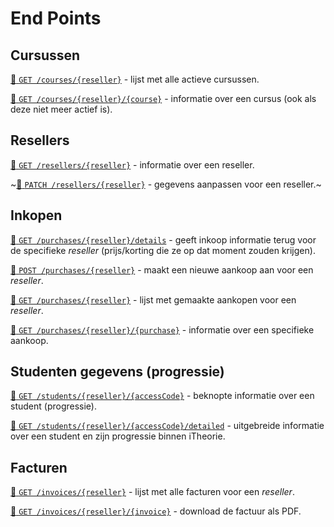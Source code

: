# End Points

## Cursussen
[:link: `GET /courses/{reseller}`](end-points/get-courses.md) -
lijst met alle actieve cursussen.

[:link: `GET /courses/{reseller}/{course}`](end-points/get-courses-course.md) -
informatie over een cursus (ook als deze niet meer actief is).

## Resellers
[:link: `GET /resellers/{reseller}`](end-points/get-resellers-reseller.md) -
informatie over een reseller.

~[:link: `PATCH /resellers/{reseller}`](end-points/patch-resellers-reseller.md) -
gegevens aanpassen voor een reseller.~

## Inkopen
[:link: `GET /purchases/{reseller}/details`](end-points/get-purchases-reseller-details.md) -
geeft inkoop informatie terug voor de specifieke <dfn>reseller</dfn> (prijs/korting die ze op dat moment zouden krijgen).

[:link: `POST /purchases/{reseller}`](end-points/post-purchases-reseller.md)  -
maakt een nieuwe aankoop aan voor een <dfn>reseller</dfn>.

[:link: `GET /purchases/{reseller}`](end-points/get-purchases-reseller.md) -
lijst met gemaakte aankopen voor een <dfn>reseller</dfn>.

[:link: `GET /purchases/{reseller}/{purchase}`](end-points/get-purchases-reseller-purchase.md) -
informatie over een specifieke aankoop.

## Studenten gegevens (progressie)
[:link: `GET /students/{reseller}/{accessCode}`](end-points/get-students-accesscode.md) - 
beknopte informatie over een student (progressie).

[:link: `GET /students/{reseller}/{accessCode}/detailed`](end-points/get-students-accesscode-detailed.md) - 
uitgebreide informatie over een student en zijn progressie binnen iTheorie.

## Facturen
[:link: `GET /invoices/{reseller}`](end-points/get-invoices-reseller.md) -
lijst met alle facturen voor een <dfn>reseller</dfn>.

[:link: `GET /invoices/{reseller}/{invoice}`](end-points/get-invoices-reseller-invoice.md) -
download de factuur als PDF.
